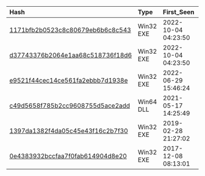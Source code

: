 |Hash|Type|First_Seen|Name|
|:--|:--|:--|:--|
|[1171bfb2b0523c8c80679eb6b6c8c543](https://www.virustotal.com/gui/file/1171bfb2b0523c8c80679eb6b6c8c543)|Win32 EXE|2022-10-04 04:23:50|Ladon.exe|
|[d37743376b2064e1aa68c518736f18d6](https://www.virustotal.com/gui/file/d37743376b2064e1aa68c518736f18d6)|Win32 EXE|2022-10-04 04:23:50|Ladon.exe|
|[e9521f44cec14ce561fa2ebbb7d1938e](https://www.virustotal.com/gui/file/e9521f44cec14ce561fa2ebbb7d1938e)|Win32 EXE|2022-06-29 15:46:24|C:\Users\user\AppData\Local\Temp\yardhy5e.wij\Cobalt_Strike_4.5\plugin\Ladon9.1.7_20220618\Ladon40.exe|
|[c49d5658f785b2cc9608755d5ace2add](https://www.virustotal.com/gui/file/c49d5658f785b2cc9608755d5ace2add)|Win64 DLL|2021-05-17 14:25:49|ntoskrnl.dll|
|[1397da1382f4da05c45e43f16c2b7f30](https://www.virustotal.com/gui/file/1397da1382f4da05c45e43f16c2b7f30)|Win32 EXE|2019-02-28 21:27:02|Potato.exe|
|[0e4383932bccfaa7f0fab614904d8e20](https://www.virustotal.com/gui/file/0e4383932bccfaa7f0fab614904d8e20)|Win32 EXE|2017-12-08 08:13:01|C:\Users\Administrator\Desktop\sam.exe|

